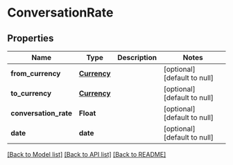 # ConversationRate
## Properties

| Name | Type | Description | Notes |
|------------ | ------------- | ------------- | -------------|
| **from\_currency** | [**Currency**](Currency.md) |  | [optional] [default to null] |
| **to\_currency** | [**Currency**](Currency.md) |  | [optional] [default to null] |
| **conversation\_rate** | **Float** |  | [optional] [default to null] |
| **date** | **date** |  | [optional] [default to null] |

[[Back to Model list]](../README.md#documentation-for-models) [[Back to API list]](../README.md#documentation-for-api-endpoints) [[Back to README]](../README.md)

